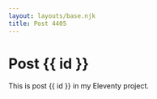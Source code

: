 ```yaml
---
layout: layouts/base.njk
title: Post 4405
---
```


# Post {{ id }}

This is post {{ id }} in my Eleventy project.
